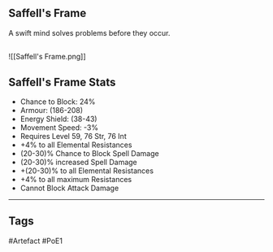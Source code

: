 ## Saffell's Frame
A swift mind solves problems before they occur.
##
![[Saffell's Frame.png]]
## Saffell's Frame Stats
- Chance to Block: 24%
- Armour: (186-208)
- Energy Shield: (38-43)
- Movement Speed: -3%
- Requires Level 59, 76 Str, 76 Int
- +4% to all Elemental Resistances
- (20-30)% Chance to Block Spell Damage
- (20-30)% increased Spell Damage
- +(20-30)% to all Elemental Resistances
- +4% to all maximum Resistances
- Cannot Block Attack Damage


---
## Tags
#Artefact
#PoE1